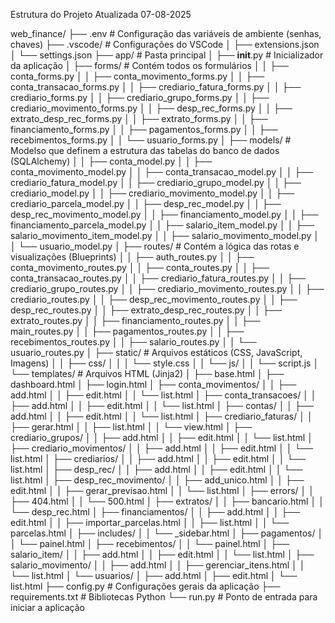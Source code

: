 Estrutura do Projeto Atualizada
07-08-2025


web_finance/
├── .env                     # Configuração das variáveis de ambiente (senhas, chaves)
├── .vscode/                 # Configurações do VSCode
│   ├── extensions.json
│   └── settings.json
├── app/                     # Pasta principal
│   ├── __init__.py          # Inicializador da aplicação
│   ├── forms/               # Contém todos os formulários
│   │   ├── conta_forms.py
│   │   ├── conta_movimento_forms.py
│   │   ├── conta_transacao_forms.py
│   │   ├── crediario_fatura_forms.py
│   │   ├── crediario_forms.py
│   │   ├── crediario_grupo_forms.py
│   │   ├── crediario_movimento_forms.py
│   │   ├── desp_rec_forms.py
│   │   ├── extrato_desp_rec_forms.py
│   │   ├── extrato_forms.py
│   │   ├── financiamento_forms.py
│   │   ├── pagamentos_forms.py
│   │   ├── recebimentos_forms.py
│   │   └── usuario_forms.py
│   ├── models/              # Modelso que definem a estrutura das tabelas do banco de dados (SQLAlchemy)
│   │   ├── conta_model.py
│   │   ├── conta_movimento_model.py
│   │   ├── conta_transacao_model.py
│   │   ├── crediario_fatura_model.py
│   │   ├── crediario_grupo_model.py
│   │   ├── crediario_model.py
│   │   ├── crediario_movimento_model.py
│   │   ├── crediario_parcela_model.py
│   │   ├── desp_rec_model.py
│   │   ├── desp_rec_movimento_model.py
│   │   ├── financiamento_model.py
│   │   ├── financiamento_parcela_model.py
│   │   ├── salario_item_model.py
│   │   ├── salario_movimento_item_model.py
│   │   ├── salario_movimento_model.py
│   │   └── usuario_model.py
│   ├── routes/              # Contém a lógica das rotas e visualizações (Blueprints)
│   │   ├── auth_routes.py
│   │   ├── conta_movimento_routes.py
│   │   ├── conta_routes.py
│   │   ├── conta_transacao_routes.py
│   │   ├── crediario_fatura_routes.py
│   │   ├── crediario_grupo_routes.py
│   │   ├── crediario_movimento_routes.py
│   │   ├── crediario_routes.py
│   │   ├── desp_rec_movimento_routes.py
│   │   ├── desp_rec_routes.py
│   │   ├── extrato_desp_rec_routes.py
│   │   ├── extrato_routes.py
│   │   ├── financiamento_routes.py
│   │   ├── main_routes.py
│   │   ├── pagamentos_routes.py
│   │   ├── recebimentos_routes.py
│   │   ├── salario_routes.py
│   │   └── usuario_routes.py
│   ├── static/              # Arquivos estáticos (CSS, JavaScript, Imagens)
│   │   ├── css/
│   │   │   └── style.css
│   │   └── js/
│   │       └── script.js
│   └── templates/           # Arquivos HTML (Jinja2)
│       ├── base.html
│       ├── dashboard.html
│       ├── login.html
│       ├── conta_movimentos/
│       │   ├── add.html
│       │   ├── edit.html
│       │   └── list.html
│       ├── conta_transacoes/
│       │   ├── add.html
│       │   ├── edit.html
│       │   └── list.html
│       ├── contas/
│       │   ├── add.html
│       │   ├── edit.html
│       │   └── list.html
│       ├── crediario_faturas/
│       │   ├── gerar.html
│       │   ├── list.html
│       │   └── view.html
│       ├── crediario_grupos/
│       │   ├── add.html
│       │   ├── edit.html
│       │   └── list.html
│       ├── crediario_movimentos/
│       │   ├── add.html
│       │   ├── edit.html
│       │   └── list.html
│       ├── crediarios/
│       │   ├── add.html
│       │   ├── edit.html
│       │   └── list.html
│       ├── desp_rec/
│       │   ├── add.html
│       │   ├── edit.html
│       │   └── list.html
│       ├── desp_rec_movimento/
│       │   ├── add_unico.html
│       │   ├── edit.html
│       │   ├── gerar_previsao.html
│       │   └── list.html
│       ├── errors/
│       │   ├── 404.html
│       │   └── 500.html
│       ├── extratos/
│       │   ├── bancario.html
│       │   └── desp_rec.html
│       ├── financiamentos/
│       │   ├── add.html
│       │   ├── edit.html
│       │   ├── importar_parcelas.html
│       │   ├── list.html
│       │   └── parcelas.html
│       ├── includes/
│       │   └── _sidebar.html
│       ├── pagamentos/
│       │   └── painel.html
│       ├── recebimentos/
│       │   └── painel.html
│       ├── salario_item/
│       │   ├── add.html
│       │   ├── edit.html
│       │   └── list.html
│       ├── salario_movimento/
│       │   ├── add.html
│       │   ├── gerenciar_itens.html
│       │   └── list.html
│       └── usuarios/
│           ├── add.html
│           ├── edit.html
│           └── list.html
├── config.py                # Configurações gerais da aplicação
├── requirements.txt         # Bibliotecas Python
└── run.py                   # Ponto de entrada para iniciar a aplicação
